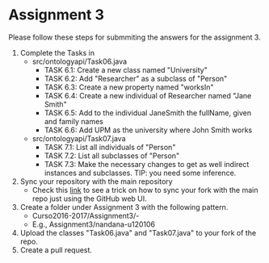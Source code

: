 Assignment 3
============

Please follow these steps for submmiting the answers for the assignment 3.

1. Complete the Tasks in
    * src/ontologyapi/Task06.java
        * TASK 6.1: Create a new class named "University" 
        * TASK 6.2: Add "Researcher" as a subclass of "Person" 
        * TASK 6.3: Create a new property named "worksIn" 
        * TASK 6.4: Create a new individual of Researcher named "Jane Smith" 
        * TASK 6.5: Add to the individual JaneSmith the fullName, given and family names
        * TASK 6.6: Add UPM as the university where John Smith works     
    * src/ontologyapi/Task07.java
        * TASK 7.1: List all individuals of "Person"
        * TASK 7.2: List all subclasses of "Person"
        * TASK 7.3: Make the necessary changes to get as well indirect instances and subclasses. TIP: you need some inference.       
2. Sync your repository with the main repository
    * Check this [link](https://www.sitepoint.com/quick-tip-sync-your-fork-with-the-original-without-the-cli/) to see a trick on how to sync your fork with the main repo just using the GitHub web UI. 
3. Create a folder under Assignment 3 with the following pattern. 
    * Curso2016-2017/Assignment3/<GitHubId>-<StudentID>
    * E.g., Assignment3/nandana-u120106
4. Upload the classes "Task06.java" and "Task07.java" to your fork of the repo.
5. Create a pull request.
